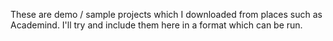 These are demo / sample projects which I downloaded from places such as Academind. 
I'll try and include them here in a format which can be run.